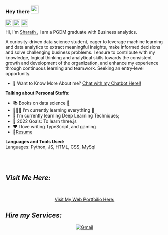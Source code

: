 ### Hey there <img src="https://media.giphy.com/media/hvRJCLFzcasrR4ia7z/giphy.gif" width="25px"><p align="center">
<a href="https://www.sharaths.net/">
  <img align="left" alt="Sharath's Profile" width="22px" src="https://cdn.jsdelivr.net/npm/simple-icons@v3/icons/discord.svg" />
</a>
<a href="https://www.linkedin.com/in/sharath-p-b39317201/">
  <img align="left" alt="Sharath's LinkdeIN Profile" width="22px" src="https://cdn.jsdelivr.net/npm/simple-icons@v3/icons/linkedin.svg" />
</a>
<a href="mailto:sharu8080@gmail.com">
  <img align="left" alt="Sharath's Mail" width="22px" src="https://cdn.jsdelivr.net/npm/simple-icons@v3/icons/gmail.svg" />
</a>

<br />

Hi, I'm [Sharath ](https://www.sharaths.net/), I am a PGDM graduate with Business analytics.

A curiosity-driven data science student, eager to leverage machine learning and data analytics to extract meaningful insights, make informed decisions and solve challenging business problems. I ensure to contribute with my knowledge, logical thinking and analytical skills towards the consistent growth and development of the organization, and enhance my experience through continuous learning and teamwork. Seeking an entry-level opportunity.
  
   - 🤖 Want to Know More About me? [Chat with my Chatbot Here!!](https://www.sharaths.net/)


**Talking about Personal Stuffs:**
- 📚 Books on data science [🔗](https://github.com/bradleyboehmke/bradleyboehmke/blob/master/books.md)
- 👨🏽‍💻  I’m currently learning everything 🤣
- 🌱 I’m currently learning Deep Learning Techniques;
- 💬 2022 Goals: To learn three.js 
- ❤️ I love writing TypeScript, and gaming
- 📝[Resume](https://9730db8a-6e14-40fc-a0f4-c19ef54ac8d1.usrfiles.com/ugd/9730db_b6ff7ce1de764a4191b85758b01a9d4d.pdf)

**Languages and Tools Used:**  
 Languages: Python, JS, HTML, CSS, MySql  


  
<br /><br />

<h2><i>Visit Me Here:</i></h2>
<br />
<a href="https://www.sharaths.net/">
<p align="center"> Visit My Web Portfoilio Here: 
</a>
<br />
<a href="https://www.sharaths.net/">
</a>



<h2><i>Hire my Services:</i></h2>
<div  align="center">

  <a href="mailto:sharu8080@gmail.com" mailto="sharu8080@gmail.com" target="_blank">
    <img src="https://img.shields.io/badge/Gmail-%231877F2.svg?&style=flat-square&logo=gmail&logoColor=white&color=071A2C" alt="Gmail">
  </a>


</div>
